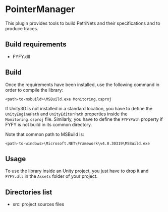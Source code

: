 PointerManager
==============

This plugin provides tools to build PetriNets and their specifications and to produce traces.

Build requirements
------------------

- FYFY.dll

Build
-----

Once the requirements have been installed, use the following command in order
to compile the library:

	<path-to-msbuild>\MSBuild.exe Monitoring.csproj

If Unity3D is not installed in a standard location, you have to define the
`UnityEnginePath` and `UnityEditorPath` properties inside the `Monitoring.csproj`
file. Similarly, you have to define the `FYFYPath` property if FYFY is not
build in its common directory.

Note that common path to MSBuild is:
	
	<path-to-windows>\Microsoft.NET\Framework\v4.0.30319\MSBuild.exe

Usage
-----

To use the library inside an Unity project, you just have to drop it and 
`FYFY.dll` in the `Assets` folder of your project.

Directories list
----------------

- src: project sources files
